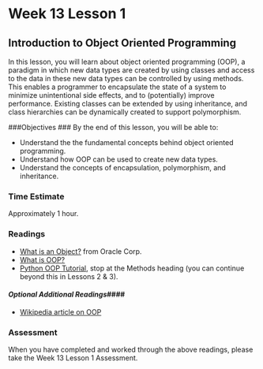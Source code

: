 # Week 13 Lesson 1 #
## Introduction to Object Oriented Programming ##

In this lesson, you will learn about object oriented programming (OOP),
a paradigm in which new data types are created by using classes and
access to the data in these new data types can be controlled by using
methods. This enables a programmer to encapsulate the state of a system
to minimize unintentional side effects, and to (potentially) improve
performance. Existing classes can be extended by using inheritance, and
class hierarchies can be dynamically created to support polymorphism.

###Objectives ###
By the end of this lesson, you will be able to:

- Understand the the fundamental concepts behind object oriented programming.
- Understand how OOP can be used to create new data types.
- Understand the concepts of encapsulation, polymorphism, and inheritance.

### Time Estimate ###

Approximately 1 hour.

### Readings ####

- [What is an Object?](http://docs.oracle.com/javase/tutorial/java/concepts/object.html) from Oracle Corp.
- [What is OOP?](http://java.about.com/od/objectorientedprogramming/a/introobjects.htm)
- [Python OOP
Tutorial](http://www.python-course.eu/python3_object_oriented_programming.php), stop at the Methods heading
(you can continue beyond this in Lessons 2 & 3).

#### *Optional Additional Readings*####

- [Wikipedia article on OOP](https://en.wikipedia.org/wiki/Object-oriented_programming)

### Assessment ###

When you have completed and worked through the above readings, please take the Week 13 Lesson 1 Assessment.
